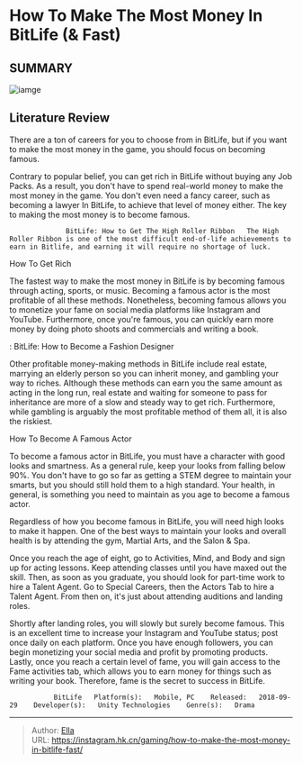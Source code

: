 # How To Make The Most Money In BitLife (&amp; Fast)


## SUMMARY 

![iamge](https://static1.srcdn.com/wordpress/wp-content/uploads/2023/11/how-to-make-most-money-in-bitlife-fast.jpg)

## Literature Review

There are a ton of careers for you to choose from in BitLife, but if you want to make the most money in the game, you should focus on becoming famous.





Contrary to popular belief, you can get rich in BitLife without buying any Job Packs. As a result, you don&#39;t have to spend real-world money to make the most money in the game. You don&#39;t even need a fancy career, such as becoming a lawyer In BitLife, to achieve that level of money either. The key to making the most money is to become famous.




                  BitLife: How to Get The High Roller Ribbon   The High Roller Ribbon is one of the most difficult end-of-life achievements to earn in Bitlife, and earning it will require no shortage of luck.   


 How To Get Rich 
          

The fastest way to make the most money in BitLife is by becoming famous through acting, sports, or music. Becoming a famous actor is the most profitable of all these methods. Nonetheless, becoming famous allows you to monetize your fame on social media platforms like Instagram and YouTube. Furthermore, once you&#39;re famous, you can quickly earn more money by doing photo shoots and commercials and writing a book.

 : BitLife: How to Become a Fashion Designer

Other profitable money-making methods in BitLife include real estate, marrying an elderly person so you can inherit money, and gambling your way to riches. Although these methods can earn you the same amount as acting in the long run, real estate and waiting for someone to pass for inheritance are more of a slow and steady way to get rich. Furthermore, while gambling is arguably the most profitable method of them all, it is also the riskiest.






 How To Become A Famous Actor 
          

To become a famous actor in BitLife, you must have a character with good looks and smartness. As a general rule, keep your looks from falling below 90%. You don&#39;t have to go so far as getting a STEM degree to maintain your smarts, but you should still hold them to a high standard. Your health, in general, is something you need to maintain as you age to become a famous actor.



Regardless of how you become famous in BitLife, you will need high looks to make it happen. One of the best ways to maintain your looks and overall health is by attending the gym, Martial Arts, and the Salon &amp; Spa.




Once you reach the age of eight, go to Activities, Mind, and Body and sign up for acting lessons. Keep attending classes until you have maxed out the skill. Then, as soon as you graduate, you should look for part-time work to hire a Talent Agent. Go to Special Careers, then the Actors Tab to hire a Talent Agent. From then on, it&#39;s just about attending auditions and landing roles.




Shortly after landing roles, you will slowly but surely become famous. This is an excellent time to increase your Instagram and YouTube status; post once daily on each platform. Once you have enough followers, you can begin monetizing your social media and profit by promoting products. Lastly, once you reach a certain level of fame, you will gain access to the Fame activities tab, which allows you to earn money for things such as writing your book. Therefore, fame is the secret to success in BitLife.

               BitLife   Platform(s):   Mobile, PC    Released:   2018-09-29    Developer(s):   Unity Technologies    Genre(s):   Drama      

---

> Author: [Ella](https://instagram.hk.cn/)  
> URL: https://instagram.hk.cn/gaming/how-to-make-the-most-money-in-bitlife-fast/  

